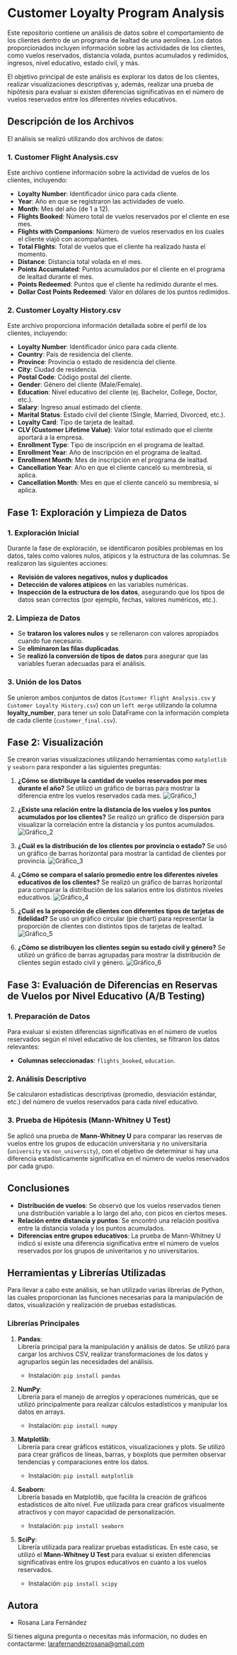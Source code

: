 # Customer Loyalty Program Analysis

Este repositorio contiene un análisis de datos sobre el comportamiento de los clientes dentro de un programa de lealtad de una aerolínea. Los datos proporcionados incluyen información sobre las actividades de los clientes, como vuelos reservados, distancia volada, puntos acumulados y redimidos, ingresos, nivel educativo, estado civil, y más.

El objetivo principal de este análisis es explorar los datos de los clientes, realizar visualizaciones descriptivas y, además, realizar una prueba de hipótesis para evaluar si existen diferencias significativas en el número de vuelos reservados entre los diferentes niveles educativos.

## Descripción de los Archivos

El análisis se realizó utilizando dos archivos de datos:

### 1. **Customer Flight Analysis.csv**

Este archivo contiene información sobre la actividad de vuelos de los clientes, incluyendo:

- **Loyalty Number**: Identificador único para cada cliente.
- **Year**: Año en que se registraron las actividades de vuelo.
- **Month**: Mes del año (de 1 a 12).
- **Flights Booked**: Número total de vuelos reservados por el cliente en ese mes.
- **Flights with Companions**: Número de vuelos reservados en los cuales el cliente viajó con acompañantes.
- **Total Flights**: Total de vuelos que el cliente ha realizado hasta el momento.
- **Distance**: Distancia total volada en el mes.
- **Points Accumulated**: Puntos acumulados por el cliente en el programa de lealtad durante el mes.
- **Points Redeemed**: Puntos que el cliente ha redimido durante el mes.
- **Dollar Cost Points Redeemed**: Valor en dólares de los puntos redimidos.

### 2. **Customer Loyalty History.csv**

Este archivo proporciona información detallada sobre el perfil de los clientes, incluyendo:

- **Loyalty Number**: Identificador único para cada cliente.
- **Country**: País de residencia del cliente.
- **Province**: Provincia o estado de residencia del cliente.
- **City**: Ciudad de residencia.
- **Postal Code**: Código postal del cliente.
- **Gender**: Género del cliente (Male/Female).
- **Education**: Nivel educativo del cliente (ej. Bachelor, College, Doctor, etc.).
- **Salary**: Ingreso anual estimado del cliente.
- **Marital Status**: Estado civil del cliente (Single, Married, Divorced, etc.).
- **Loyalty Card**: Tipo de tarjeta de lealtad.
- **CLV (Customer Lifetime Value)**: Valor total estimado que el cliente aportará a la empresa.
- **Enrollment Type**: Tipo de inscripción en el programa de lealtad.
- **Enrollment Year**: Año de inscripción en el programa de lealtad.
- **Enrollment Month**: Mes de inscripción en el programa de lealtad.
- **Cancellation Year**: Año en que el cliente canceló su membresía, si aplica.
- **Cancellation Month**: Mes en que el cliente canceló su membresía, si aplica.

## Fase 1: Exploración y Limpieza de Datos

### 1. **Exploración Inicial**

Durante la fase de exploración, se identificaron posibles problemas en los datos, tales como valores nulos, atípicos y la estructura de las columnas. Se realizaron las siguientes acciones:

- **Revisión de valores negativos, nulos y duplicados**
- **Detección de valores atípicos** en las variables numéricas.
- **Inspección de la estructura de los datos**, asegurando que los tipos de datos sean correctos (por ejemplo, fechas, valores numéricos, etc.).

### 2. **Limpieza de Datos**

- Se **trataron los valores nulos** y se rellenaron con valores apropiados cuando fue necesario.
- Se **eliminaron las filas duplicadas**.
- Se **realizó la conversión de tipos de datos** para asegurar que las variables fueran adecuadas para el análisis.

### 3. **Unión de los Datos**

Se unieron ambos conjuntos de datos (`Customer Flight Analysis.csv` y `Customer Loyalty History.csv`) con un `left merge` utilizando la columna **loyalty_number**, para tener un solo DataFrame con la información completa de cada cliente (`customer_final.csv`).

## Fase 2: Visualización

Se crearon varias visualizaciones utilizando herramientas como `matplotlib` y `seaborn` para responder a las siguientes preguntas:

1. **¿Cómo se distribuye la cantidad de vuelos reservados por mes durante el año?**
   Se utilizó un gráfico de barras para mostrar la diferencia entre los vuelos reservados cada mes.
   ![Gráfico_1](graficas/grafica_1.png)
   
2. **¿Existe una relación entre la distancia de los vuelos y los puntos acumulados por los clientes?**
   Se realizó un gráfico de dispersión para visualizar la correlación entre la distancia y los puntos acumulados.
   ![Gráfico_2](graficas/grafica_2.png)

3. **¿Cuál es la distribución de los clientes por provincia o estado?**
   Se usó un gráfico de barras horizontal para mostrar la cantidad de clientes por provincia.
   ![Gráfico_3](graficas/grafica_3.png)
4. **¿Cómo se compara el salario promedio entre los diferentes niveles educativos de los clientes?**
   Se realizó un gráfico de barras horizontal para comparar la distribución de los salarios entre los distintos niveles educativos.
   ![Gráfico_4](graficas/grafica_4.png)
5. **¿Cuál es la proporción de clientes con diferentes tipos de tarjetas de fidelidad?**
   Se usó un gráfico circular (pie chart) para representar la proporción de clientes con distintos tipos de tarjetas de lealtad.
   ![Gráfico_5](graficas/grafica_5.png)
6. **¿Cómo se distribuyen los clientes según su estado civil y género?**
   Se utilizó un gráfico de barras agrupadas para mostrar la distribución de clientes según estado civil y género.
   ![Gráfico_6](graficas/grafica_6.png)

## Fase 3: Evaluación de Diferencias en Reservas de Vuelos por Nivel Educativo (A/B Testing)

### 1. **Preparación de Datos**

Para evaluar si existen diferencias significativas en el número de vuelos reservados según el nivel educativo de los clientes, se filtraron los datos relevantes:

- **Columnas seleccionadas**: `flights_booked`, `education`.

### 2. **Análisis Descriptivo**

Se calcularon estadísticas descriptivas (promedio, desviación estándar, etc.) del número de vuelos reservados para cada nivel educativo.

### 3. **Prueba de Hipótesis (Mann-Whitney U Test)**

Se aplicó una prueba de **Mann-Whitney U** para comparar las reservas de vuelos entre los grupos de educación universitaria y no universitaria (`university` vs `non_university`), con el objetivo de determinar si hay una diferencia estadísticamente significativa en el número de vuelos reservados por cada grupo.

## Conclusiones

- **Distribución de vuelos**: Se observó que los vuelos reservados tienen una distribución variable a lo largo del año, con picos en ciertos meses.
- **Relación entre distancia y puntos**: Se encontró una relación positiva entre la distancia volada y los puntos acumulados.
- **Diferencias entre grupos educativos**: La prueba de Mann-Whitney U indicó si existe una diferencia significativa entre el número de vuelos reservados por los grupos de univeritarios y no universitarios.

## Herramientas y Librerías Utilizadas

Para llevar a cabo este análisis, se han utilizado varias librerías de Python, las cuales proporcionan las funciones necesarias para la manipulación de datos, visualización y realización de pruebas estadísticas.

### Librerías Principales

1. **Pandas**:  
   Librería principal para la manipulación y análisis de datos. Se utilizó para cargar los archivos CSV, realizar transformaciones de los datos y agruparlos según las necesidades del análisis.  
   - Instalación: `pip install pandas`

2. **NumPy**:  
   Librería para el manejo de arreglos y operaciones numéricas, que se utilizó principalmente para realizar cálculos estadísticos y manipular los datos en arrays.  
   - Instalación: `pip install numpy`

3. **Matplotlib**:  
   Librería para crear gráficos estáticos, visualizaciones y plots. Se utilizó para crear gráficos de líneas, barras, y boxplots que permiten observar tendencias y comparaciones entre los datos.  
   - Instalación: `pip install matplotlib`

4. **Seaborn**:  
   Librería basada en Matplotlib, que facilita la creación de gráficos estadísticos de alto nivel. Fue utilizada para crear gráficos visualmente atractivos y con mayor capacidad de personalización.  
   - Instalación: `pip install seaborn`

5. **SciPy**:  
   Librería utilizada para realizar pruebas estadísticas. En este caso, se utilizó el **Mann-Whitney U Test** para evaluar si existen diferencias significativas entre los grupos educativos en cuanto a los vuelos reservados.  
   - Instalación: `pip install scipy`

## Autora

- Rosana Lara Fernández

Si tienes alguna pregunta o necesitas más información, no dudes en contactarme: larafernandezrosana@gmail.com




